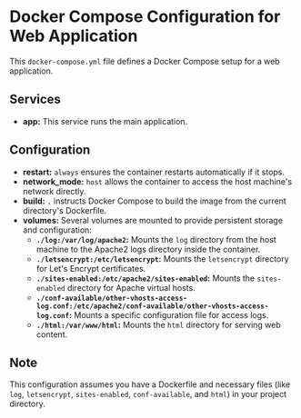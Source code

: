 # Docker Compose Configuration for Web Application

This `docker-compose.yml` file defines a Docker Compose setup for a web application.

## Services

* **app:** This service runs the main application.

## Configuration

* **restart:** `always` ensures the container restarts automatically if it stops.
* **network_mode:** `host` allows the container to access the host machine's network directly.
* **build:** `.` instructs Docker Compose to build the image from the current directory's Dockerfile.
* **volumes:** Several volumes are mounted to provide persistent storage and configuration:
    * **`./log:/var/log/apache2`:** Mounts the `log` directory from the host machine to the Apache2 logs directory inside the container.
    * **`./letsencrypt:/etc/letsencrypt`:** Mounts the `letsencrypt` directory for Let's Encrypt certificates.
    * **`./sites-enabled:/etc/apache2/sites-enabled`:** Mounts the `sites-enabled` directory for Apache virtual hosts.
    * **`./conf-available/other-vhosts-access-log.conf:/etc/apache2/conf-available/other-vhosts-access-log.conf`:** Mounts a specific configuration file for access logs.
    * **`./html:/var/www/html`:** Mounts the `html` directory for serving web content.

## Note

This configuration assumes you have a Dockerfile and necessary files (like `log`, `letsencrypt`, `sites-enabled`, `conf-available`, and `html`) in your project directory. 

